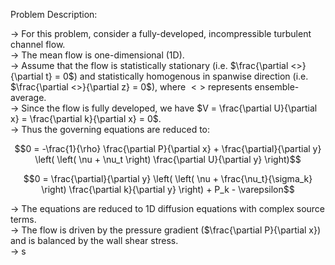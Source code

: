 Problem Description:

-> For this problem, consider a fully-developed, incompressible turbulent channel flow.   
-> The mean flow is one-dimensional (1D).  
-> Assume that the flow is statistically stationary (i.e. $\frac{\partial <>}{\partial t} = 0$) and statistically homogenous in spanwise direction (i.e. $\frac{\partial <>}{\partial z} = 0$), where $<>$ represents ensemble-average.  
-> Since the flow is fully developed, we have $V = \frac{\partial U}{\partial x} = \frac{\partial k}{\partial x} = 0$.  
-> Thus the governing equations are reduced to:

$$0 = -\frac{1}{\rho} \frac{\partial P}{\partial x} + \frac{\partial}{\partial y} \left( \left( \nu + \nu_t \right) \frac{\partial U}{\partial y} \right)$$

$$0 = \frac{\partial}{\partial y} \left( \left( \nu + \frac{\nu_t}{\sigma_k} \right) \frac{\partial k}{\partial y} \right) + P_k - \varepsilon$$

-> The equations are reduced to 1D diffusion equations with complex source terms.  
-> The flow is driven by the pressure gradient ($\frac{\partial P}{\partial x}) and is balanced by the wall shear stress.  
-> s
